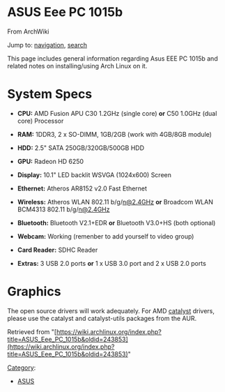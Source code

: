 # ASUS Eee PC 1015b

From ArchWiki

Jump to: [navigation](#column-one), [search](#searchInput)

This page includes general information regarding Asus EEE PC 1015b and related notes on installing/using Arch Linux on it.

# System Specs

*   **CPU:** AMD Fusion APU C30 1.2GHz (single core) **or** C50 1.0GHz (dual core) Processor

*   **RAM:** 1DDR3, 2 x SO-DIMM, 1GB/2GB (work with 4GB/8GB module)

*   **HDD:** 2.5" SATA 250GB/320GB/500GB HDD

*   **GPU:** Radeon HD 6250

*   **Display:** 10.1" LED backlit WSVGA (1024x600) Screen

*   **Ethernet:** Atheros AR8152 v2.0 Fast Ethernet

*   **Wireless:** Atheros WLAN 802.11 b/g/n@2.4GHz **or** Broadcom WLAN BCM4313 802.11 b/g/n@2.4GHz

*   **Bluetooth:** Bluetooth V2.1+EDR **or** Bluetooth V3.0+HS (both optional)

*   **Webcam:** Working (remenber to add yourself to video group)

*   **Card Reader:** SDHC Reader

*   **Extras:** 3 USB 2.0 ports **or** 1 x USB 3.0 port and 2 x USB 2.0 ports

# Graphics

The open source drivers will work adequately. For AMD [catalyst](/index.php/Catalyst "Catalyst") drivers, please use the catalyst and catalyst-utils packages from the AUR.

Retrieved from "[https://wiki.archlinux.org/index.php?title=ASUS_Eee_PC_1015b&oldid=243853](https://wiki.archlinux.org/index.php?title=ASUS_Eee_PC_1015b&oldid=243853)"

[Category](/index.php/Special:Categories "Special:Categories"):

*   [ASUS](/index.php/Category:ASUS "Category:ASUS")